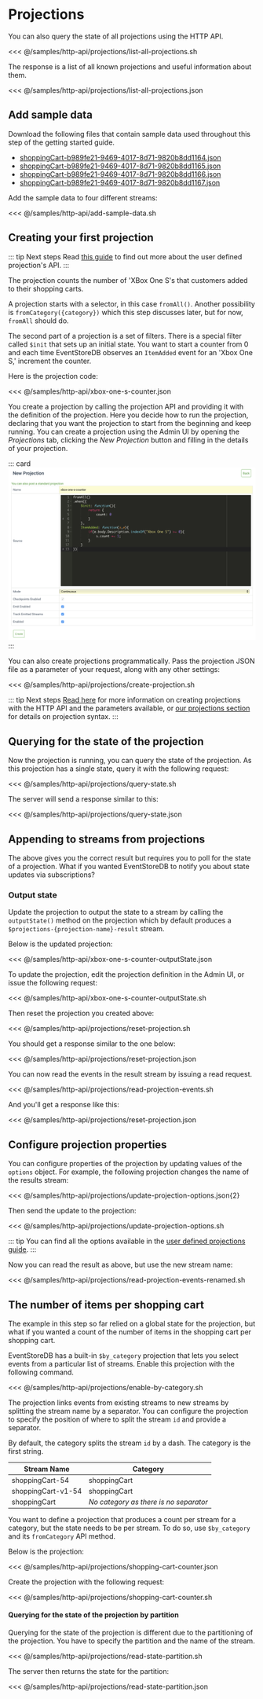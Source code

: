 # Projections

You can also query the state of all projections using the HTTP API.

<<< @/samples/http-api/projections/list-all-projections.sh

The response is a list of all known projections and useful information about them.

<<< @/samples/http-api/projections/list-all-projections.json

## Add sample data

Download the following files that contain sample data used throughout this step of the getting started guide.

- [shoppingCart-b989fe21-9469-4017-8d71-9820b8dd1164.json](/clients/dotnet/5.0/sample-code/Seed/shoppingCart-b989fe21-9469-4017-8d71-9820b8dd1164.json)
- [shoppingCart-b989fe21-9469-4017-8d71-9820b8dd1165.json](/clients/dotnet/5.0/sample-code/Seed/shoppingCart-b989fe21-9469-4017-8d71-9820b8dd1165.json)
- [shoppingCart-b989fe21-9469-4017-8d71-9820b8dd1166.json](/clients/dotnet/5.0/sample-code/Seed/shoppingCart-b989fe21-9469-4017-8d71-9820b8dd1166.json)
- [shoppingCart-b989fe21-9469-4017-8d71-9820b8dd1167.json](/clients/dotnet/5.0/sample-code/Seed/shoppingCart-b989fe21-9469-4017-8d71-9820b8dd1167.json)

Add the sample data to four different streams:

<<< @/samples/http-api/add-sample-data.sh

## Creating your first projection

::: tip Next steps
Read [this guide](../projections/api.md) to find out more about the user defined projection's API.
:::

The projection counts the number of 'XBox One S's that customers added to their shopping carts.

A projection starts with a selector, in this case `fromAll()`. Another possibility is `fromCategory({category})` which this step discusses later, but for now, `fromAll` should do.

The second part of a projection is a set of filters. There is a special filter called `$init` that sets up an initial state. You want to start a counter from 0 and each time EventStoreDB observes an `ItemAdded` event for an 'Xbox One S,' increment the counter.

Here is the projection code:

<<< @/samples/http-api/xbox-one-s-counter.json

You create a projection by calling the projection API and providing it with the definition of the projection. Here you decide how to run the projection, declaring that you want the projection to start from the beginning and keep running. You can create a projection using the Admin UI by opening the _Projections_ tab, clicking the _New Projection_ button and filling in the details of your projection.

::: card 
![Creating a projection with the EventStoreDB Admin UI](../images/getting-started-create-projection.png)
:::

You can also create projections programmatically. Pass the projection JSON file as a parameter of your request, along with any other settings:

<<< @/samples/http-api/projections/create-projection.sh

::: tip Next steps
[Read here](api.md) for more information on creating projections with the HTTP API and the parameters available, or [our projections section](../projections/README.md) for details on projection syntax.
:::

## Querying for the state of the projection

Now the projection is running, you can query the state of the projection. As this projection has a single state, query it with the following request:

<<< @/samples/http-api/projections/query-state.sh

The server will send a response similar to this:

<<< @/samples/http-api/projections/query-state.json

## Appending to streams from projections

The above gives you the correct result but requires you to poll for the state of a projection. What if you wanted EventStoreDB to notify you about state updates via subscriptions?

### Output state

Update the projection to output the state to a stream by calling the `outputState()` method on the projection which by default produces a `$projections-{projection-name}-result` stream.

Below is the updated projection:

<<< @/samples/http-api/xbox-one-s-counter-outputState.json

To update the projection, edit the projection definition in the Admin UI, or issue the following request:

<<< @/samples/http-api/xbox-one-s-counter-outputState.sh

Then reset the projection you created above:

<<< @/samples/http-api/projections/reset-projection.sh

You should get a response similar to the one below:

<<< @/samples/http-api/projections/reset-projection.json

You can now read the events in the result stream by issuing a read request.

<<< @/samples/http-api/projections/read-projection-events.sh

And you'll get a response like this:

<<< @/samples/http-api/projections/reset-projection.json

## Configure projection properties

You can configure properties of the projection by updating values of the `options` object. For example, the following projection changes the name of the results stream:

<<< @/samples/http-api/projections/update-projection-options.json{2}

Then send the update to the projection:

<<< @/samples/http-api/projections/update-projection-options.sh

::: tip
You can find all the options available in the [user defined projections guide](/server/5.0/projections/user-defined-projections.md).
:::

Now you can read the result as above, but use the new stream name:

<<< @/samples/http-api/projections/read-projection-events-renamed.sh

## The number of items per shopping cart

The example in this step so far relied on a global state for the projection, but what if you wanted a count of the number of items in the shopping cart per shopping cart.

EventStoreDB has a built-in `$by_category` projection that lets you select events from a particular list of streams. Enable this projection with the following command.

<<< @/samples/http-api/projections/enable-by-category.sh

The projection links events from existing streams to new streams by splitting the stream name by a separator. You can configure the projection to specify the position of where to split the stream `id` and provide a separator.

By default, the category splits the stream `id` by a dash. The category is the first string.

| Stream Name        | Category                               |
| ------------------ | -------------------------------------- |
| shoppingCart-54    | shoppingCart                           |
| shoppingCart-v1-54 | shoppingCart                           |
| shoppingCart       | _No category as there is no separator_ |

You want to define a projection that produces a count per stream for a category, but the state needs to be per stream. To do so, use `$by_category` and its `fromCategory` API method.

Below is the projection:

<<< @/samples/http-api/projections/shopping-cart-counter.json

Create the projection with the following request:

<<< @/samples/http-api/projections/shopping-cart-counter.sh

#### Querying for the state of the projection by partition

Querying for the state of the projection is different due to the partitioning of the projection. You have to specify the partition and the name of the stream.

<<< @/samples/http-api/projections/read-state-partition.sh

The server then returns the state for the partition:

<<< @/samples/http-api/projections/read-state-partition.json

